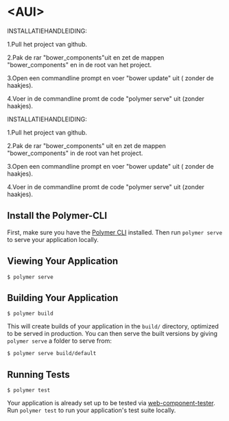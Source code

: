 # \<AUI\>
INSTALLATIEHANDLEIDING:

1.Pull het project van github.

2.Pak de rar "bower_components"uit en zet de mappen "bower_components" en in de root van het project.

3.Open een commandline prompt en voer "bower update" uit ( zonder de haakjes).

4.Voer in de commandline promt de code "polymer serve" uit (zonder haakjes).

INSTALLATIEHANDLEIDING:

1.Pull het project van github.

2.Pak de rar "bower_components" uit en zet de mappen "bower_components" in de root van het project.

3.Open een commandline prompt en voer "bower update" uit ( zonder de haakjes).

4.Voer in de commandline promt de code "polymer serve" uit (zonder haakjes).


## Install the Polymer-CLI

First, make sure you have the [Polymer CLI](https://www.npmjs.com/package/polymer-cli) installed. Then run `polymer serve` to serve your application locally.

## Viewing Your Application

```
$ polymer serve
```

## Building Your Application

```
$ polymer build
```

This will create builds of your application in the `build/` directory, optimized to be served in production. You can then serve the built versions by giving `polymer serve` a folder to serve from:

```
$ polymer serve build/default
```

## Running Tests

```
$ polymer test
```

Your application is already set up to be tested via [web-component-tester](https://github.com/Polymer/web-component-tester). Run `polymer test` to run your application's test suite locally.
